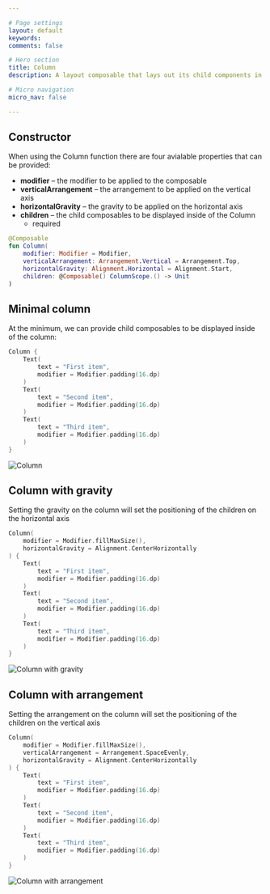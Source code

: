 ```yaml
---

# Page settings
layout: default
keywords:
comments: false

# Hero section
title: Column
description: A layout composable that lays out its child components in a vertical format.

# Micro navigation
micro_nav: false

---
```


## Constructor

When using the Column function there are four avialable properties that can be provided:

* **modifier** – the modifier to be applied to the composable
* **verticalArrangement** – the arrangement to be applied on the vertical axis
* **horizontalGravity** – the gravity to be applied on the horizontal axis
* **children** – the child composables to be displayed inside of the Column
  * required

```kotlin
@Composable
fun Column(
    modifier: Modifier = Modifier,
    verticalArrangement: Arrangement.Vertical = Arrangement.Top,
    horizontalGravity: Alignment.Horizontal = Alignment.Start,
    children: @Composable() ColumnScope.() -> Unit
)
```

## Minimal column

At the minimum, we can provide child composables to be displayed inside of the column:

```kotlin
Column {
    Text(
        text = "First item",
        modifier = Modifier.padding(16.dp)
    )
    Text(
        text = "Second item",
        modifier = Modifier.padding(16.dp)
    )
    Text(
        text = "Third item",
        modifier = Modifier.padding(16.dp)
    )
}
```

![Column](/academy/layout/media/column.png)

## Column with gravity

Setting the gravity on the column will set the positioning of the children on the horizontal axis

```kotlin
Column(
    modifier = Modifier.fillMaxSize(),
    horizontalGravity = Alignment.CenterHorizontally
) {
    Text(
        text = "First item",
        modifier = Modifier.padding(16.dp)
    )
    Text(
        text = "Second item",
        modifier = Modifier.padding(16.dp)
    )
    Text(
        text = "Third item",
        modifier = Modifier.padding(16.dp)
    )
}
```

![Column with gravity](/academy/layout/media/column_gravity.png)

## Column with arrangement

Setting the arrangement on the column will set the positioning of the children on the vertical axis

```kotlin
Column(
    modifier = Modifier.fillMaxSize(),
    verticalArrangement = Arrangement.SpaceEvenly,
    horizontalGravity = Alignment.CenterHorizontally
) {
    Text(
        text = "First item",
        modifier = Modifier.padding(16.dp)
    )
    Text(
        text = "Second item",
        modifier = Modifier.padding(16.dp)
    )
    Text(
        text = "Third item",
        modifier = Modifier.padding(16.dp)
    )
}
```

![Column with arrangement](/academy/layout/media/column_arrangement.png)
